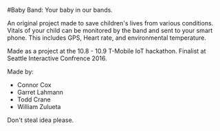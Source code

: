 #Baby Band:
Your baby in our bands.

An original project made to save children's lives from various conditions. Vitals of your child can be monitored by the band and sent to your smart phone. This includes GPS, Heart rate, and environmental temperature.

Made as a project at the 10.8 - 10.9 T-Mobile IoT hackathon. Finalist at Seattle Interactive Confrence 2016. 

Made by:
<ul>
<li>Connor Cox</li> 
<li>Garret Lahmann</li>
<li>Todd Crane</li>
<li>William Zulueta</li>
</ul>
  
  Don't steal idea please.
